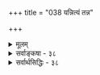 +++
title = "038 यन्नित्यं तन्न"

+++
<details><summary>मूलम्</summary>

यन्नित्यं तन्न कार्यं तदपि न तदिति स्थापिते कर्मभेदेऽप्येकं विद्याश्रमाङ्गं भवति हि विनियुक्त्यन्तरेणोपपत्तेः ।  
तत्रानुष्ठानतन्त्रं विदुषि तु घटते कर्तृकालाद्यभेदात् प्राजापत्यादिलोकार्थिनि च तदितरोऽनर्थरोधाय तद्वान् ॥ ३८ ॥
</details>

<details><summary>सर्वाङ्कषा - ३८</summary>

वर्णाश्रमधर्माणां विद्याङ्गत्वासंभवमाशङ्कय परिहरति – यन्नित्यमित्यादिना । यत् कर्म **नित्यम्** = अवश्यकर्तव्यम्, अकरणे च प्रत्यवायजनकं तत् कर्म काम्यं न काम्यं कर्म न भवितुमर्हति । एवं **तदपि** = काम्यमपि तत् **न** = नित्यं न भवति । काम्यं नाम, कामनायां सत्यां कर्तव्यं कर्म । यथा 'चित्रया यजेत पशुकामः' इत्यादि । यस्य पशूनामपेक्षा वर्तते, तादृशेन पशुकामनावतानुष्ठेयं कर्म चित्रायागः । इतरैः तत् नानुष्ठेयम्। नित्यं तु फलापेक्षाया अभावेऽपि अवश्यं कर्तव्यं कर्म । अकरणे च प्रत्यवायः, करणे च न किञ्चित् फलम् । यथा सन्ध्यावन्दनादि नित्यमित्युच्यते । एवञ्च नित्यानि कर्माणि फलरहितानि, 

'आम्राश्च सिक्ताः पितरश्च तृप्ताः' 

[[245]] 

तत्रानुष्ठानतन्त्रं विदुषि तु घटते कर्तृकालाद्यभेदात् 

 

प्राजापत्यादिलोकार्थिनि च; तदितरोऽनर्थरोधाय तद्वान् ॥38॥ प्रत्यवायवारण 

काम्यानि तु फलार्थमेव कर्तव्यानि । वर्णाश्रमधर्मास्तु नित्याः फलापेक्षां विनैव कर्तव्याः । एवं सति विद्याङ्गत्वेन वर्णाश्रमधर्माः कथमनुष्ठातुं शक्याः ? इत्याक्षेपे – समाधानमाह - **इति** = इत्येवं **कर्मभेदे** = नित्यकाम्यरूपे कर्मणां परस्परं भेदे **स्थापितेऽपि** = शास्त्रेण एवं व्यवस्थायां कृतायामपि, **विनियुक्तयन्तरेण** = विनियोगभेदेन, प्रयोगभेदेनेति यावत्, **उपपत्तेः** = एकस्यैव नित्यत्वविद्याङ्गत्वयोः विरोधाभावोपपत्तेः **एकम्** = एकमेव कर्म **विद्याश्रमाङ्गम्** = विद्यायाः आश्रमस्य च अङ्गम् भवति **हि** = भवितुमर्हतीति न्यायसिद्धमेव । न्यायप्रसिद्धिसूचनाय 'हि' इति पदम् ॥ 

1 

अयं भावः - पूर्वं हि (31 श्लोके) 'धर्मैर्वर्णाश्रमाणाम्' इत्यादिना वर्णाश्रमधर्माणां ब्रह्मविद्याङ्गत्वमुक्तम् । पुनः (33 श्लोके) तद्दृढीकृतम् । इदं न सङ्गच्छते । वर्णाश्रमधर्मा हि नित्याः । नित्यकर्मणां फलेच्छां विनानुष्ठेयत्वं सर्वसंमतम् । तेषां विद्याङ्गतयानुष्ठेयत्वं यद्दुच्यते, 'अङ्गिनो यत् फलम्, तत् अङ्गस्यापि' इति न्यायेन नित्यकर्मणां मोक्षफलकत्वात् काम्यत्वमनिवार्यम् । एवञ्चैकमेव कर्म नित्यं काम्यं च कथं भवेत्? इत्याक्षेपः । समाधानं तु प्रयोगभेदात् तथा भवितुमर्हतीति । **प्रयोगभेदः** =अनुष्ठानभेदः । यथा सङ्कल्प अग्निहोत्रादिकं ‘यावज्जीवमग्निहोत्रं जुहोति' इति विहितं नित्यम् । 'अग्निहोत्रं जुहुयात् स्वर्गकामः' इति तत् काम्यं च भवति । यजमानेन क्रियमाणसंकल्पाद्यपेक्षया एकमेव द्विविधं भवेदिति, न विरोधः । एवं प्रयोगभेदेन एकस्यैवोभयरूपत्वप्रतिपादकन्यायः 'विनियोगपृथक्त्वन्यायः' इत्युच्यते ॥ सङ्कल्पभेदेन 

1 



नन्वस्तु एकस्यैव नित्यत्वम्, काम्यत्वं च प्रयोगभेदात् । परन्तु एकमेव नित्यत्वेनाश्रमाङ्गतयैकवारम्, विद्याङ्गतयैकवारमिति द्विवारं कर्म कर्तव्यं वेति शङ्कामपाकरोति – तत्रेत्यादिना । **तत्र** = एता- **दृशस्थले** = विनियोगपृथक्त्वन्यायावतारे विदुषि तु ब्रह्मविद्यानिष्ठविषये तु एवं प्राजापत्यादिलोकार्धिनि **च** = 'प्राजापत्यं गृहस्थानाम्' इति वचनेन नित्यकर्मणां प्राजापत्यादिलोकावाप्तिः फलमिति मते, तद्विषये च कर्तृकालाद्यभेदात्-तत्कर्मकर्तुः कर्माचरणकालस्य च एकत्वात् । **अनुष्ठानतन्त्रम्=अनुष्ठानस्य** = तत्कर्मानुष्ठानस्य **तन्त्रम्** = 'एका क्रिया द्व्यर्थकरी बभूव' इति न्यायेन प्रयोजनद्वयोद्देशेन एकानुष्ठानंम् **घटते** = युज्यते । ननु तर्हि, यस्य ब्रह्मविद्यापि नास्ति, प्राजापत्यलोकावाप्तीच्छापि नास्ति, तेन नित्यकर्मणां त्याग एव स्यादित्यत आहतदितर इत्यादि । तदितरः यस्य पूर्वोक्तविद्यापि नास्ति, प्राजापत्यलोकावाप्तीच्छापि नास्ति, तादृशस्यापि अकरणे प्रत्यवायप्राप्त्या, तदप्राप्तये **तद्वान्** = नित्यकर्मवान् भवत्येव । तेनापि नित्यकर्म अनुष्ठेयमेव ॥ 



ले 

अयमर्थः - विनियोगपृथक्त्वन्यायेन नित्यत्वकाम्यत्वयोः समावेशे, द्विवारमनुष्ठेयं भवति किलेति संशयः । यतः - 'सर्वेभ्यो दर्शपूर्णमासौ यजेत' इत्यादौ दर्शपूर्णमासयागः अपेक्षितसकलफलोद्देशेनापि कर्तुं शक्यः । 'चित्रया यजेत पशुकामः' इति पशुफलकः चित्रायागो विधीयते । ' पुत्रकामः पुत्रेष्ट्या 

। 

काम्यकर्मणामेकवारानुष्ठानेन फलम्भवितुन्न शक्नोति, 

नित्यकर्मणि तु तत् विनियोगेन सम्भवति। " दर्शपूर्णयागः काम्यकर्म" 

 

[[246]] 

[ नित्यकाम्यकर्मविभागः ] 

[[109]]. मन्दस्यापि प्रवृत्तिः किमपि फलमनुद्दिश्य कस्यापि न स्यात् 

नित्येऽनर्थोपरोधप्रभृति फलमतः काम्यतैवेति चेन्न । 

यजेत' इति पुत्रफलार्थं पुत्रकामेष्टिर्विधीयते । एतादृशनानाफलोद्देशेन दर्शपूर्णमासोऽपि विहितः । एवं सति, फलद्वयोद्देशेन दर्शपूर्णमासयागः एकवारं कृतश्चेत्पर्याप्तं किलेति संदेहः । एकफलोद्देशेन एकवारमनुष्ठेयः, फलद्वयोद्देशेन एकवारमनुष्ठातुं न शक्यमिति पूर्वमीमांसकैर्निर्णीतम् । एवमत्रापि नित्यकर्मणां प्राजापत्यलोकावाप्तिः फलम् इति 'प्राजापत्यं गृहस्थानाम्' इत्यादौ श्रूयते । एवं विद्यार्थत्वमपि वेदान्तिभिरुच्यते । अतः दर्शपूर्णमासन्यायेन एकफलोद्देशेनैव एकवारमनुष्ठानप्राप्त्या, द्विवारमनुष्ठाने प्राप्ते, द्वयोरपि काम्यत्वात्, एकानुष्ठानेन काम्यफलद्वयं न भवेत् इति केवलकाम्यविषये स न्यायः उक्तः । प्रकृते न काम्यद्वयसमावेशः, किन्तु नित्यकाम्ययोः समावेशः । अतः उद्देशद्वयेन सकृदनुष्ठानरूपं तन्त्रेणानुष्ठानं 'युज्यते । तन्त्रेणानुष्ठानं नाम 'आग्राश्च सिक्ताः पितरश्च तृप्ताः एका क्रिया द्वयर्थकरीबभूव' इति न्यायेनानुष्ठानम् । पितृतर्पणं कर्तव्यम्, आम्रवृक्षस्य जलसेचनमपि कर्तव्यम् । तयोः पितृतर्पणमवश्यकर्तव्यम्, न त्यक्तुं शक्यम् । आम्रसेचनं तु ऐच्छिकम् । बुद्धिमान् मनुष्यः यदि आम्रवृक्षस्य मूले पितृतर्पणं कुर्यात्, तदा पितरश्च तृप्ताः, आम्राश्च सिक्ता भवन्ति । एवम् एकयैव क्रियया उद्देश्यद्वयपूर्ती, तन्त्रेणानुष्ठानमिति न्यायः ॥ 

। 

किम्भवति' 

प्रकृते - अग्निहोत्रादीनां कर्मणां नित्यत्वमप्यस्ति, मुमुक्षुदृष्ट्या मोक्षार्थत्वमप्यस्ति । अतः एकेनैवानुष्ठानेनोभयमपि सिद्ध्यति । नित्यकर्मणां फलमेव नास्ति, अथापि अनुष्ठेयानि, 'अननुष्ठाने इति प्रश्नोऽपि न कर्तव्य इति प्राचीनाः । 'प्रयोजनमनुद्दिश्य मन्दोऽपि न प्रवर्तते इति न्यायात्; यदि फलमेव नास्ति प्रवृत्तिरेव न स्यादिति 'प्रजापतिलोकावाप्तिः फलम्' इति सांप्रदायिकाः । राजाज्ञावत् अनुल्लङ्घनीयम् इति प्राचीनाः । राजाज्ञाया उल्लङ्घने राजदण्डो यथा अनिवार्यः, तद्वत् नित्यानामकरणे प्रत्यवायो भवेत् । तथा करणे तादृशप्रत्यवायः परिहृतो भवति किल; अतः प्रत्यवायपरिहारः फलमिति नवीनाः । एतद्विचारः उत्तरश्लोकेऽप्यनुवर्तते । वस्तुतस्तु मोक्षकामना न कामनायामन्तर्भवति, तद्व्यतिरिक्तकाम एव दोषावहः । या कामना रागरूपतामापद्येत, सैव दोषावहेति तत्त्वम् । अधिकं तत्तत्समये व्यक्ती - भविष्यति ॥ ३८ ॥
</details>

<details><summary>सर्वार्थसिद्धिः - ३८</summary>

यन्नित्यं तन्न कार्यं तदपि न तदिति स्थापिते कर्मभेदे-  
ऽप्येकं विद्याश्रमाङ्गं भवति हि विनियुक्त्यन्तरेणोपपत्तेः ।  
तत्रानुष्ठानतन्त्रं विदुषि तु घटते कर्तृकालाद्यभेदात्  
प्राजापत्यादिलोकार्थिनि च तदितरोऽनर्थरोदाय तद्वान् ॥ ३८ ॥  
  
कथं नित्यकर्मणां विद्याङ्गत्वम्? नित्यत्वे ह्यकरणे दोषः, काम्याङ्गत्वेऽसौ न स्यात् । अतो नित्यकाम्ययोरभेदायोगात्प्रकृतं विरुद्धमित्येतदनूद्य परिहरति - यन्नित्यमिति ॥ हिशब्दः संभवप्रसिद्धिपरः । श्लो. ज्योतिष्टोमाग्निहोत्रादौ विनियोगपृथक्त्वतः । नित्यकाम्यस्वरूपत्वं दृष्टं तद्वदिहास्तु नः ॥ विध्यैक्येऽपि क्वचिद्दृष्टा काम्यनैमित्तिकात्मता । विधिभेदे तु किं न स्यादत्र कैमुतिकी गतिः ॥ एवं त्रिरूपत्वमपि क्वचित् ग्राह्यम् । तर्हि विद्यार्थमाश्रमार्थं च द्विरनुष्ठानं प्रसज्यत इत्यत्राह - तत्रेति । तन्त्रम् - उभयार्थं सकृत्करणम्, तच्चैकादशे स्थापितम् । नित्यस्य विद्यानङ्गतयाऽपि काम्यत्वे तन्त्रमुदाहरति - प्राजापत्यादीति । उक्तव्यतिरिक्तेषु निष्फलतया नित्यकर्मनिवृत्तिप्रक्षङ्ग इत्यत्राह - तदितर इति ॥ ३८ ॥ इति नित्यकर्मणां विद्याङ्गत्वाश्रमाङ्गत्वादि ॥
</details>


